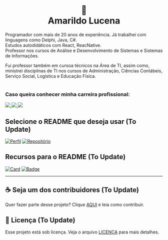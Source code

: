 <h1 align="center">
📄<br>Amarildo Lucena
</h1>

<p>Programador com mais de 20 anos de experiência. Já trabalhei com linguagens como Delphi, Java, C#. <br /> 
  Estudos autodidáticos com React, ReacNative. <br /> 
  Professor nos cursos de Análise e Desenvolvimento de Sistemas e Sistemas de Informações.</p>
  Fui professor também em cursoa técnicos na Área de TI, assim como, ministrei disciplinas de TI nos cursos de Administração, Ciências Contábeis, Serviço Social, Logística e Educação Física. <br />
  
</br>

<h3>Caso queira conhecer minha carreira profissional:</h3> 

<div align="left">
  <a href="http://lattes.cnpq.br/5704719287804501" alt="CNPq">
    <img src="https://img.shields.io/badge/-Instagram-ff3a5e?style=for-the-badge&logo=Instagram&logoColor=FFF"/>
  </a>
  
  <a href="https://www.linkedin.com/in/amarildolucena" alt="Linkedin">
    <img src="https://img.shields.io/badge/-Linkedin-ff3a5e?style=for-the-badge&logo=Linkedin&logoColor=FFF"/>
  </a>
  
  <a href="https://discord.gg/QevDJqCzaY" alt="Discord">
    <img src="https://img.shields.io/badge/-Discord-ff3a5e?style=for-the-badge&logo=Discord&logoColor=FFF"/>
  </a>
</div>



## Selecione o README que deseja usar (To Update)

[![Perfil](https://img.shields.io/badge/perfil%20-%23323330.svg?&style=for-the-badge&logo=perfil&logoColor=black&color=F745B5)](https://github.com/amarildolucena/readme-template/tree/main/profile)
[![Repositório](https://img.shields.io/badge/repositório%20-%23323330.svg?&style=for-the-badge&logo=repositório&logoColor=black&color=8000FF)](https://github.com/amarildolucena/readme-template/blob/main/repository)


## Recursos para o README (To Update)

[![Card](https://img.shields.io/badge/cards%20estrelas%20-%23323330.svg?&style=for-the-badge&logo=cards%20estrelas&logoColor=black&color=FFB800)](https://github.com/amarildolucena/readme-template/blob/main/cards-stats/cards-stats.md)
[![Badge](https://img.shields.io/badge/badges%20-%23323330.svg?&style=for-the-badge&logo=badges&logoColor=black&color=006DEC)](https://github.com/amarildolucena/readme-template/blob/main/badges/badges.md)

---

## ☕ Seja um dos contribuidores (To Update)

Quer fazer parte desse projeto? Clique [AQUI](CONTRIBUTING.md) e leia como contribuir.<br>

## 🍜 Licença (To Update)

Esse projeto está sob licença. Veja o arquivo [LICENÇA](LICENSE.md) para mais detalhes.<br>
